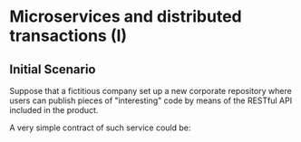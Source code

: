 # Microservices and distributed transactions (I)

## Initial Scenario

Suppose that a fictitious company set up a new corporate repository where users can publish pieces of "interesting" code by means of the RESTful API included in the product.

A very simple contract of such service could be:



 